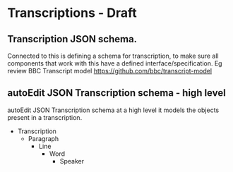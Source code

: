 # Transcriptions - Draft

## Transcription JSON schema. 
Connected to this is defining a schema for transcription, to make sure all components that work with this have a defined interface/specification. 
Eg review BBC Transcript model https://github.com/bbc/transcript-model 

<!-- TODO: Link to appendix data structure autoEdit transcription json --> 


## autoEdit JSON Transcription  schema - high level

autoEdit JSON Transcription schema at a high level it models the objects present in a transcription.

- Transcription 
  - Paragraph 
    - Line 
      - Word 
        - Speaker


<!-- TODO: google drawings diagram of transcription components --> 


